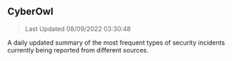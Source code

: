 ## CyberOwl 
> Last Updated 08/09/2022 03:30:48 


A daily updated summary of the most frequent types of security incidents currently being reported from different sources.

